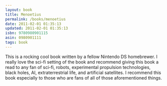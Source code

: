 ```yaml
---
layout: book
title: Menoetius
permalink: /books/menoetius
date: 2011-02-01 01:35:13
updated: 2011-02-01 01:35:13
isbn: 9780980901115
asin: 0980901111
tags: book
---
```

This is a rocking cool book written by a fellow Nintendo DS homebrewer. I
really love the sci-fi setting of the book and recommend giving this book a
read to any fan of sci-fi, robots, experimental propulsion technologies, black
holes, AI, extraterrestrial life, and artificial satellites. I recommend this
book especially to those who are fans of all of those aforementioned things.
